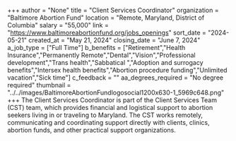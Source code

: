 +++
author = "None"
title = "Client Services Coordinator"
organization = "Baltimore Abortion Fund"
location = "Remote, Maryland, District of Columbia"
salary = "55,000"
link = "https://www.baltimoreabortionfund.org/jobs_openings"
sort_date = "2024-05-21"
created_at = "May 21, 2024"
closing_date = "June 7, 2024"
a_job_type = ["Full Time"]
b_benefits = ["Retirement","Health Insurance","Permanently Remote","Dental","Vision","Professional development","Trans health","Sabbatical ","Adoption and surrogacy benefits","Intersex health benefits","Abortion procedure funding","Unlimited vacation","Sick time"]
c_feedback = ""
aa_degrees_required = "No degree required"
thumbnail = "../../images/BaltimoreAbortionFundlogosocial1200x630-1_5969c648.png"
+++
The Client Services Coordinator is part of the Client Services Team (CST) team, which provides financial and logistical support to abortion seekers living in or traveling to Maryland. The CST works remotely, communicating and coordinating support directly with clients, clinics, abortion funds, and other practical support organizations. 
